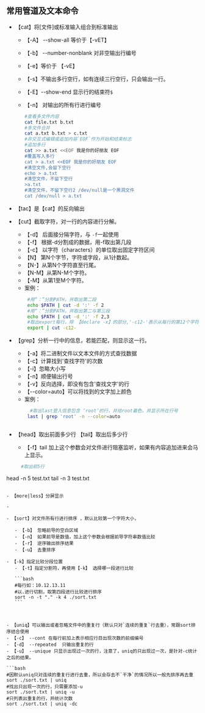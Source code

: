  ## 常用管道及文本命令
   - 【cat】将[文件]或标准输入组合到标准输出
     
     - 【-A】 --show-all 等价于【-vET】
     
     - 【-b】 --number-nonblank 对非空输出行编号
     
     - 【-e】等价于 【-vE】
     
     - 【-s】不输出多行空行，如有连续三行空行，只会输出一行。
     
     - 【-E】--show-end  显示行的结束符`$`
     
     - 【-n】 对输出的所有行进行编号
     
       ```bash
       #查看多文件内容
       cat file.txt b.txt
       #多文件合并
       cat a.txt b.txt > c.txt
       #非交互式编辑或追加内容`EOF`作为开始和结束标志
       #追加多行
       cat >> a.txt <<EOF 我是你的好朋友 EOF
       #覆盖写入多行
       cat > a.txt <<EOF 我是你的好朋友 EOF
       #清空文件,会留下空行
       echo > a.txt
       #清空文件，不留下空行
       >a.txt
       #清空文件，不留下空行2 /dev/null是一个黑洞文件
       cat /dev/null > a.txt
       
       ```

   - 【tac】是【cat】的反向输出

   

   - 【cut】截取字符，对一行的内容进行分解。
     
     - 【-d】 后面接分隔字符，与 `-f`一起使用
     - 【-f】 根据-d分割成的数据，用-f取出第几段
     - 【-c】 以字符（characters）的单位取出固定字符区间
     - 【N】 第N个字节，字符或字段，从1计数起。
     - 【N-】从第N个字符直至行尾。
     - 【N-M】从第N-M个字符。
     - 【-M】从第1至M个字符。
     - 案例：
       ```bash
        #用“：”分割PATH，并取出第二段
        echo $PATH | cut -d ':' -f 2
        #用“：”分割PATH，并取出第二与第三段
        echo $PATH | cut -d ':' -f 2,3
        #取出export每行，除 【declare -x】的部分,'-c12-'表示从每行的第12个字符开始至行尾
        export | cut -c12-
       ```
     
   - 【grep】分析一行中的信息，若能匹配，则显示这一行。
      - 【-a】将二进制文件以文本文件的方式查找数据
      - 【-c】计算找到'查找字符'的次数
      - 【-i】忽略大小写
      - 【-n】顺便输出行号
      - 【-v】反向选择，即没有包含'查找文字'的行
      - 【--color=auto】可以将找到的文字加上颜色
      - 案例：
        ```bash
          #取出last登入信息包含 ‘root’的行，并给root着色，并显示所在行号
         last | grep 'root' -n --color=auto 
        ```
      ```
     
      ```
     
   - 【head】取出前面多少行 【tail】取出后多少行
   
      - 【-f】tail 加上这个参数会对文件进行阻塞监听，如果有内容追加进来会马上显示。
      
     ```bash
       #取出前5行
   head -n 5 test.txt 
   tail -n 3 test.txt
   ```
   
   - 【more|less】分屏显示
     
   - 
     
   - 【sort】对文件所有行进行排序 ，默认比较第一个字符大小，
     
      - 【-b】 忽略前导的空白区域
      - 【-n】 如果前导是数值，加上这个参数会根据前导字符串数值比较
      - 【-r】 逆序输出排序结果
      - 【-u】 去重排序
      
   - 【-k】指定比较分段位置
      - 【-t】指定分割符，再使用【-k】 选择哪一段进行比较 
       
      ```bash
      #每行如：10.12.13.11
      #以.进行切割，取第四段进行比较进行排序
      sort -n -t "." -k 4 ./sort.txt
      ```
      
      
   
- 【uniq】可以输出或者忽略文件中的重复行（默认只对`连续的重复`行去重），常跟sort排序结合使用
   - 【-c】 --cont 在每行前加上表示相应行目出现次数的前缀编号
   - 【-d】 --repeated  只输出重复的行
   - 【-u】 --unique 只显示出现过一次的行，注意了，uniq的只出现过一次，是针对-c统计之后的结果。

```bash
#因默认uniq只对连续的重复行进行去重，所以会存去不`干净`的情况所以一般先排序再去重
sort ./sort.txt | uniq
#找出只出现一次的行，只需要添加-u
sort ./sort.txt	| uniq -u
#只列表出重复的行，并统计次数
sort ./sort.txt | uniq -dc
```

